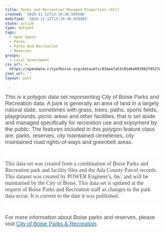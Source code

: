 ```yaml
---
title: Parks and Recreation Managed Properties (All)
created: '2020-11-12T13:19:36.939396'
modified: '2020-11-12T13:19:36.939403'
state: active
type: dataset
tags:
  - Open Space
  - Parks
  - Parks And Recreation
  - Reserves
groups:
  - Local Government
csv_url: >-
  https://opendata.cityofboise.org/datasets/03aea7a53c0146e893982f8527ed78ba_0.csv?outSR=%7B%22latestWkid%22%3A3857%2C%22wkid%22%3A102100%7D
json_url: ''
layout: post

---
```

<p style='margin-bottom:0in;margin-bottom:.0001pt;line-height:
normal'><font size='4'><span style='font-family: Arial, sans-serif; color: rgb(76, 76, 76); background: white;'>This
is a polygon data set representing City of Boise Parks and
Recreation data. A park is generally an area of land in a largely natural
state, sometimes with grass, trees, paths, sports fields, playgrounds, picnic
areas and other facilities, that is set aside and managed specifically for
recreation use and enjoyment by the public. The features included in this
polygon feature class are: parks, reserves, city maintained cemeteries, city
maintained road rights-of-ways and greenbelt areas. </span><span style='font-family: &quot;Times New Roman&quot;, serif;'></span></font></p>

<p style='margin-bottom:0in;margin-bottom:.0001pt;line-height:
normal;background:white'><span style='font-family: &quot;Times New Roman&quot;, serif; color: rgb(76, 76, 76);'><font size='4'> </font></span></p>

<p style='margin-bottom:0in;margin-bottom:.0001pt;line-height:
normal;background:white'><span style='font-family: &quot;Times New Roman&quot;, serif; color: rgb(76, 76, 76);'><font size='4'>This data set was
created from a combination of Boise Parks and Recreation park and facility
files and the Ada County Parcel records. This dataset was created by POWER
Engineer's, Inc. and will be maintained by the City of Boise. This data set is
updated at the request of Boise Parks and Recreation staff as changes to the
park data occur. It is current to the date it was published.</font></span></p>

<p style='margin-bottom:0in;margin-bottom:.0001pt;line-height:
normal;background:white'><span style='font-family: &quot;Times New Roman&quot;, serif; color: rgb(76, 76, 76);'><font size='4'> </font></span></p>

<p style='margin-bottom:0in;margin-bottom:.0001pt;line-height:
normal;background:white'><span style='font-family: Helvetica, sans-serif; color: rgb(76, 76, 76); background: white;'><font size='4'>For
more information about Boise parks and reserves, please visit <a href='https://parks.cityofboise.org/parks-and-facilities/' style='' target='_blank'><span style='color:#0079C1'>City of Boise Parks &amp; Recreation</span></a>.</font></span><span style='font-size:13.0pt;font-family:&quot;Times New Roman&quot;,serif;mso-fareast-font-family:
&quot;Times New Roman&quot;;color:#4C4C4C'></span></p>
